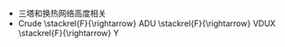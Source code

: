 - 三塔和换热网络高度相关
- Crude \stackrel{F}{\rightarrow} ADU \stackrel{F}{\rightarrow} VDUX \stackrel{F}{\rightarrow} Y